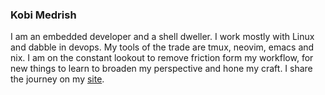 ### Kobi Medrish
I am an embedded developer and a shell dweller. I work mostly with Linux and dabble in devops. My tools of the trade are tmux, neovim, emacs and nix. 
I am on the constant lookout to remove friction form my workflow, for new
things to learn to broaden my perspective and hone my craft. I share the journey on my [site](https://www.kobimedrish.com).
